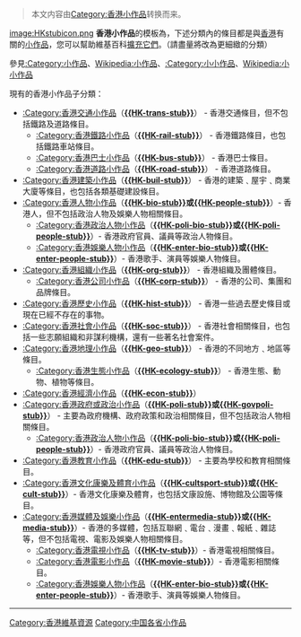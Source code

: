 > 本文内容由[Category:香港小作品](https://zh.wikipedia.org/wiki/Category:香港小作品)转换而来。


[image:HKstubicon.png](https://zh.wikipedia.org/wiki/image:HKstubicon.png "wikilink") **香港小作品**的模板為，下述分類內的條目都是與[香港](../Page/香港.md "wikilink")有關的[小作品](https://zh.wikipedia.org/wiki/Wikipedia:小作品 "wikilink")，您可以幫助維基百科[擴充它們](https://zh.wikipedia.org/wiki/Wikipedia:小作品 "wikilink")。（請盡量將改為更細緻的分類）

參見[:Category:小作品](https://zh.wikipedia.org/wiki/Category:小作品 "wikilink")、[Wikipedia:小作品](https://zh.wikipedia.org/wiki/Wikipedia:小作品 "wikilink")、[:Category:小小作品](https://zh.wikipedia.org/wiki/Category:小小作品 "wikilink")、[Wikipedia:小小作品](https://zh.wikipedia.org/wiki/Wikipedia:小小作品 "wikilink")

現有的香港小作品子分類：

  - [:Category:香港交通小作品](https://zh.wikipedia.org/wiki/Category:香港交通小作品 "wikilink")（**[{{HK-trans-stub}}](https://zh.wikipedia.org/wiki/Template:HK-trans-stub "wikilink")**） - 香港交通條目，但不包括鐵路及道路條目。
      - [:Category:香港鐵路小作品](https://zh.wikipedia.org/wiki/Category:香港鐵路小作品 "wikilink")（**[{{HK-rail-stub}}](https://zh.wikipedia.org/wiki/Template:HK-rail-stub "wikilink")**） - 香港鐵路條目，也包括鐵路車站條目。
      - [:Category:香港巴士小作品](https://zh.wikipedia.org/wiki/Category:香港巴士小作品 "wikilink")（**[{{HK-bus-stub}}](https://zh.wikipedia.org/wiki/Template:HK-bus-stub "wikilink")**） - 香港巴士條目。
      - [:Category:香港道路小作品](https://zh.wikipedia.org/wiki/Category:香港道路小作品 "wikilink")（**[{{HK-road-stub}}](https://zh.wikipedia.org/wiki/Template:HK-road-stub "wikilink")**） - 香港道路條目。
  - [:Category:香港建築小作品](https://zh.wikipedia.org/wiki/Category:香港建築小作品 "wikilink")（**[{{HK-buil-stub}}](https://zh.wikipedia.org/wiki/Template:HK-buil-stub "wikilink")**） - 香港的建築﹑屋宇﹑商業大廈等條目，也包括各類基礎建設條目。
  - [:Category:香港人物小作品](https://zh.wikipedia.org/wiki/Category:香港人物小作品 "wikilink")（**[{{HK-bio-stub}}](https://zh.wikipedia.org/wiki/Template:HK-bio-stub "wikilink")**或**[{{HK-people-stub}}](https://zh.wikipedia.org/wiki/Template:HK-people-stub "wikilink")**）- 香港人，但不包括政治人物及娛樂人物相關條目。
      - [:Category:香港政治人物小作品](https://zh.wikipedia.org/wiki/Category:香港政治人物小作品 "wikilink")（**[{{HK-poli-bio-stub}}](https://zh.wikipedia.org/wiki/Template:HK-poli-bio-stub "wikilink")**或**[{{HK-poli-people-stub}}](https://zh.wikipedia.org/wiki/Template:HK-poli-people-stub "wikilink")**）- 香港政府官員、議員等政治人物條目。
      - [:Category:香港娛樂人物小作品](https://zh.wikipedia.org/wiki/Category:香港娛樂人物小作品 "wikilink")（**[{{HK-enter-bio-stub}}](https://zh.wikipedia.org/wiki/Template:HK-enter-bio-stub "wikilink")**或**[{{HK-enter-people-stub}}](https://zh.wikipedia.org/wiki/Template:HK-enter-people-stub "wikilink")**）- 香港歌手、演員等娛樂人物條目。
  - [:Category:香港組織小作品](https://zh.wikipedia.org/wiki/Category:香港組織小作品 "wikilink")（**[{{HK-org-stub}}](https://zh.wikipedia.org/wiki/Template:HK-org-stub "wikilink")**） - 香港組織及團體條目。
      - [:Category:香港公司小作品](https://zh.wikipedia.org/wiki/Category:香港公司小作品 "wikilink")（**[{{HK-corp-stub}}](https://zh.wikipedia.org/wiki/Template:HK-corp-stub "wikilink")**） - 香港的公司、集團和品牌條目。
  - [:Category:香港歷史小作品](https://zh.wikipedia.org/wiki/Category:香港歷史小作品 "wikilink")（**[{{HK-hist-stub}}](https://zh.wikipedia.org/wiki/Template:HK-hist-stub "wikilink")**） - 香港一些過去歷史條目或現在已經不存在的事物。
  - [:Category:香港社會小作品](https://zh.wikipedia.org/wiki/Category:香港社會小作品 "wikilink")（**[{{HK-soc-stub}}](https://zh.wikipedia.org/wiki/Template:HK-soc-stub "wikilink")**） - 香港社會相關條目，也包括一些志願組織和非謀利機構，還有一些著名社會案件。
  - [:Category:香港地理小作品](https://zh.wikipedia.org/wiki/Category:香港地理小作品 "wikilink")（**[{{HK-geo-stub}}](https://zh.wikipedia.org/wiki/Template:HK-geo-stub "wikilink")**） - 香港的不同地方﹑地區等條目。
      - [:Category:香港生態小作品](https://zh.wikipedia.org/wiki/Category:香港生態小作品 "wikilink")（**[{{HK-ecology-stub}}](https://zh.wikipedia.org/wiki/Template:HK-ecology-stub "wikilink")**） - 香港生態、動物、植物等條目。
  - [:Category:香港經濟小作品](https://zh.wikipedia.org/wiki/Category:香港經濟小作品 "wikilink")（**[{{HK-econ-stub}}](https://zh.wikipedia.org/wiki/Template:HK-econ-stub "wikilink")**）
  - [:Category:香港政府或政治小作品](https://zh.wikipedia.org/wiki/Category:香港政府或政治小作品 "wikilink")（**[{{HK-poli-stub}}](https://zh.wikipedia.org/wiki/Template:HK-poli-stub "wikilink")**或**[{{HK-govpoli-stub}}](https://zh.wikipedia.org/wiki/Template:HK-govpoli-stub "wikilink")**） - 主要為政府機構、政府政策和政治相關條目，但不包括政治人物相關條目。
      - [:Category:香港政治人物小作品](https://zh.wikipedia.org/wiki/Category:香港政治人物小作品 "wikilink")（**[{{HK-poli-bio-stub}}](https://zh.wikipedia.org/wiki/Template:HK-poli-bio-stub "wikilink")**或**[{{HK-poli-people-stub}}](https://zh.wikipedia.org/wiki/Template:HK-poli-people-stub "wikilink")**）- 香港政府官員、議員等政治人物條目。
  - [:Category:香港教育小作品](https://zh.wikipedia.org/wiki/Category:香港教育小作品 "wikilink")（**[{{HK-edu-stub}}](https://zh.wikipedia.org/wiki/Template:HK-edu-stub "wikilink")**） - 主要為學校和教育相關條目。
  - [:Category:香港文化康樂及體育小作品](https://zh.wikipedia.org/wiki/Category:香港文化康樂及體育小作品 "wikilink")（**[{{HK-cultsport-stub}}](https://zh.wikipedia.org/wiki/Template:HK-cultsport-stub "wikilink")**或**[{{HK-cult-stub}}](https://zh.wikipedia.org/wiki/Template:HK-cult-stub "wikilink")**）- 香港文化康樂及體育，也包括文康設施、博物館及公園等條目。
  - [:Category:香港媒體及娛樂小作品](https://zh.wikipedia.org/wiki/Category:香港媒體及娛樂小作品 "wikilink")（**[{{HK-entermedia-stub}}](https://zh.wikipedia.org/wiki/Template:HK-entermedia-stub "wikilink")**或**[{{HK-media-stub}}](https://zh.wikipedia.org/wiki/Template:HK-media-stub "wikilink")**）- 香港的多媒體，包括互聯網﹑電台﹑漫畫﹑報紙﹑雜誌等，但不包括電視、電影及娛樂人物相關條目。
      - [:Category:香港電視小作品](https://zh.wikipedia.org/wiki/Category:香港電視小作品 "wikilink")（**[{{HK-tv-stub}}](https://zh.wikipedia.org/wiki/Template:HK-tv-stub "wikilink")**）- 香港電視相關條目。
      - [:Category:香港電影小作品](https://zh.wikipedia.org/wiki/Category:香港電影小作品 "wikilink")（**[{{HK-movie-stub}}](https://zh.wikipedia.org/wiki/Template:HK-movie-stub "wikilink")**）- 香港電影相關條目。
      - [:Category:香港娛樂人物小作品](https://zh.wikipedia.org/wiki/Category:香港娛樂人物小作品 "wikilink")（**[{{HK-enter-bio-stub}}](https://zh.wikipedia.org/wiki/Template:HK-enter-bio-stub "wikilink")**或**[{{HK-enter-people-stub}}](https://zh.wikipedia.org/wiki/Template:HK-enter-people-stub "wikilink")**）- 香港歌手、演員等娛樂人物條目。

-----

[Category:香港維基資源](https://zh.wikipedia.org/wiki/Category:香港維基資源 "wikilink") [Category:中国各省小作品](https://zh.wikipedia.org/wiki/Category:中国各省小作品 "wikilink")